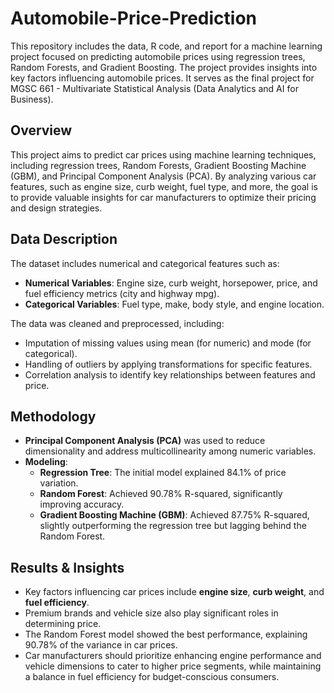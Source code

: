 # Automobile-Price-Prediction

This repository includes the data, R code, and report for a machine learning project focused on predicting automobile prices using regression trees, Random Forests, and Gradient Boosting. The project provides insights into key factors influencing automobile prices. It serves as the final project for MGSC 661 - Multivariate Statistical Analysis (Data Analytics and AI for Business).


## Overview
This project aims to predict car prices using machine learning techniques, including regression trees, Random Forests, Gradient Boosting Machine (GBM), and Principal Component Analysis (PCA). By analyzing various car features, such as engine size, curb weight, fuel type, and more, the goal is to provide valuable insights for car manufacturers to optimize their pricing and design strategies.

## Data Description
The dataset includes numerical and categorical features such as:
- **Numerical Variables**: Engine size, curb weight, horsepower, price, and fuel efficiency metrics (city and highway mpg).
- **Categorical Variables**: Fuel type, make, body style, and engine location.

The data was cleaned and preprocessed, including:
- Imputation of missing values using mean (for numeric) and mode (for categorical).
- Handling of outliers by applying transformations for specific features.
- Correlation analysis to identify key relationships between features and price.

## Methodology
- **Principal Component Analysis (PCA)** was used to reduce dimensionality and address multicollinearity among numeric variables.
- **Modeling**: 
  - **Regression Tree**: The initial model explained 84.1% of price variation.
  - **Random Forest**: Achieved 90.78% R-squared, significantly improving accuracy.
  - **Gradient Boosting Machine (GBM)**: Achieved 87.75% R-squared, slightly outperforming the regression tree but lagging behind the Random Forest.

## Results & Insights
- Key factors influencing car prices include **engine size**, **curb weight**, and **fuel efficiency**.
- Premium brands and vehicle size also play significant roles in determining price.
- The Random Forest model showed the best performance, explaining 90.78% of the variance in car prices.
- Car manufacturers should prioritize enhancing engine performance and vehicle dimensions to cater to higher price segments, while maintaining a balance in fuel efficiency for budget-conscious consumers.

